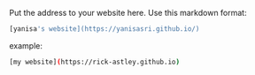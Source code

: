 Put the address to your website here. Use this markdown format:

```bash
[yanisa's website](https://yanisasri.github.io/)
```

example:
```bash
[my website](https://rick-astley.github.io)
```
